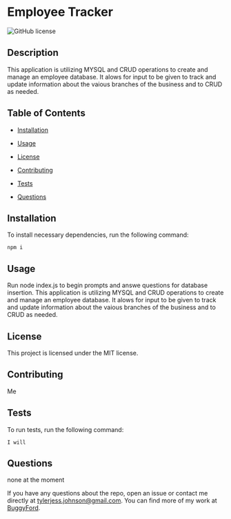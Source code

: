 # Employee Tracker
![GitHub license](https://img.shields.io/badge/license-MIT-blue.svg)

## Description

This application is utilizing MYSQL and CRUD operations to create and manage an employee database. It alows for input to be given to track and update information about the vaious branches of the business and to CRUD as needed. 

## Table of Contents 

* [Installation](#installation)

* [Usage](#usage)

* [License](#license)

* [Contributing](#contributing)

* [Tests](#tests)

* [Questions](#questions)

## Installation

To install necessary dependencies, run the following command:

```
npm i
```

## Usage
Run node index.js to begin prompts and answe questions for database insertion.
This application is utilizing MYSQL and CRUD operations to create and manage an employee database. It alows for input to be given to track and update information about the vaious branches of the business and to CRUD as needed. 

## License
  
  This project is licensed under the MIT license.

## Contributing

Me

## Tests

To run tests, run the following command:

```
I will
```

## Questions

none at the moment

If you have any questions about the repo, open an issue or contact me directly at tylerjess.johnson@gmail.com. You can find more of my work at [BuggyFord](https://github.com/BuggyFord/).

